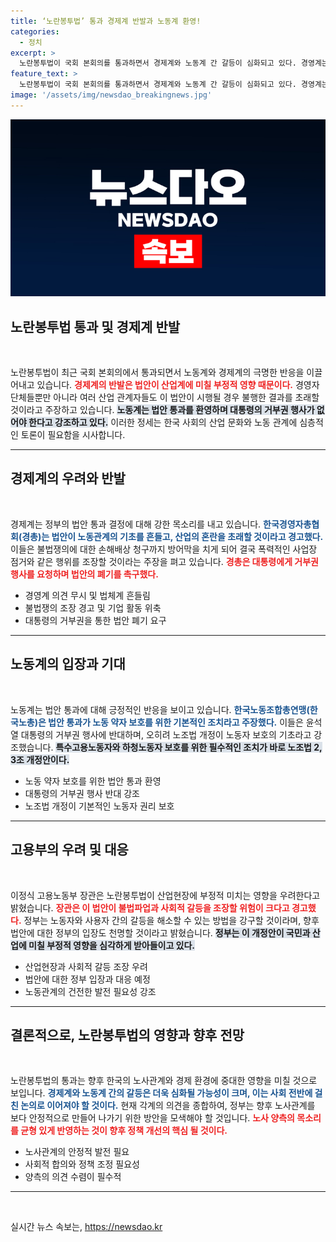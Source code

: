 ```yaml
---
title: ‘노란봉투법’ 통과 경제계 반발과 노동계 환영!
categories:
  - 정치
excerpt: >
  노란봉투법이 국회 본회의를 통과하면서 경제계와 노동계 간 갈등이 심화되고 있다. 경영계는 법안의 파장을 우려하며 강력한 거부권 행사를 촉구한 반면, 노동계는 이를 환영하면서도 대통령의 거부권 행사를 반대하고 있다.
feature_text: >
  노란봉투법이 국회 본회의를 통과하면서 경제계와 노동계 간 갈등이 심화되고 있다. 경영계는 법안의 파장을 우려하며 강력한 거부권 행사를 촉구한 반면, 노동계는 이를 환영하면서도 대통령의 거부권 행사를 반대하고 있다.
image: '/assets/img/newsdao_breakingnews.jpg'
---
```


<p><img src="/assets/img/newsdao_breakingnews.jpg" alt="bookingtag 속보" /></p>

<h2 data-ke-size="size26">노란봉투법 통과 및 경제계 반발</h2>

<p data-ke-size="size16">&nbsp;</p>

<p>노란봉투법이 최근 국회 본회의에서 통과되면서 노동계와 경제계의 극명한 반응을 이끌어내고 있습니다. <b><span style="color: #ee2323;">경제계의 반발은 법안이 산업계에 미칠 부정적 영향 때문이다.</span></b> 경영자 단체들뿐만 아니라 여러 산업 관계자들도 이 법안이 시행될 경우 불행한 결과를 초래할 것이라고 주장하고 있습니다. <b><span style="background-color: #21538527;">노동계는 법안 통과를 환영하며 대통령의 거부권 행사가 없어야 한다고 강조하고 있다.</span></b> 이러한 정세는 한국 사회의 산업 문화와 노동 관계에 심층적인 토론이 필요함을 시사합니다.</p>

<hr>

<h2 data-ke-size="size26">경제계의 우려와 반발</h2>

<p data-ke-size="size16">&nbsp;</p>

<p>경제계는 정부의 법안 통과 결정에 대해 강한 목소리를 내고 있습니다. <b><span style="color: #1a5490;">한국경영자총협회(경총)는 법안이 노동관계의 기초를 흔들고, 산업의 혼란을 초래할 것이라고 경고했다.</span></b> 이들은 불법쟁의에 대한 손해배상 청구까지 방어막을 치게 되어 결국 폭력적인 사업장 점거와 같은 행위를 조장할 것이라는 주장을 펴고 있습니다. <b><span style="color: #ee2323;">경총은 대통령에게 거부권 행사를 요청하며 법안의 폐기를 촉구했다.</span></b></p>

<ul>
    <li>경영계 의견 무시 및 법체계 흔들림</li>
    <li>불법쟁의 조장 경고 및 기업 활동 위축</li>
    <li>대통령의 거부권을 통한 법안 폐기 요구</li>
</ul>

<hr>

<h2 data-ke-size="size26">노동계의 입장과 기대</h2>

<p data-ke-size="size16">&nbsp;</p>

<p>노동계는 법안 통과에 대해 긍정적인 반응을 보이고 있습니다. <b><span style="color: #1a5490;">한국노동조합총연맹(한국노총)은 법안 통과가 노동 약자 보호를 위한 기본적인 조치라고 주장했다.</span></b> 이들은 윤석열 대통령의 거부권 행사에 반대하며, 오히려 노조법 개정이 노동자 보호의 기초라고 강조했습니다. <b><span style="background-color: #21538527;">특수고용노동자와 하청노동자 보호를 위한 필수적인 조치가 바로 노조법 2, 3조 개정안이다.</span></b></p>

<ul>
    <li>노동 약자 보호를 위한 법안 통과 환영</li>
    <li>대통령의 거부권 행사 반대 강조</li>
    <li>노조법 개정이 기본적인 노동자 권리 보호</li>
</ul>

<hr>

<h2 data-ke-size="size26">고용부의 우려 및 대응</h2>

<p data-ke-size="size16">&nbsp;</p>

<p>이정식 고용노동부 장관은 노란봉투법이 산업현장에 부정적 미치는 영향을 우려한다고 밝혔습니다. <b><span style="color: #ee2323;">장관은 이 법안이 불법파업과 사회적 갈등을 조장할 위험이 크다고 경고했다.</span></b> 정부는 노동자와 사용자 간의 갈등을 해소할 수 있는 방법을 강구할 것이라며, 향후 법안에 대한 정부의 입장도 천명할 것이라고 밝혔습니다. <b><span style="background-color: #21538527;">정부는 이 개정안이 국민과 산업에 미칠 부정적 영향을 심각하게 받아들이고 있다.</span></b></p>

<ul>
    <li>산업현장과 사회적 갈등 조장 우려</li>
    <li>법안에 대한 정부 입장과 대응 예정</li>
    <li>노동관계의 건전한 발전 필요성 강조</li>
</ul>

<hr>

<h2 data-ke-size="size26">결론적으로, 노란봉투법의 영향과 향후 전망</h2>

<p data-ke-size="size16">&nbsp;</p>

<p>노란봉투법의 통과는 향후 한국의 노사관계와 경제 환경에 중대한 영향을 미칠 것으로 보입니다. <b><span style="color: #1a5490;">경제계와 노동계 간의 갈등은 더욱 심화될 가능성이 크며, 이는 사회 전반에 걸친 논의로 이어져야 할 것이다.</span></b> 현재 각계의 의견을 종합하여, 정부는 향후 노사관계를 보다 안정적으로 만들어 나가기 위한 방안을 모색해야 할 것입니다. <b><span style="color: #ee2323;">노사 양측의 목소리를 균형 있게 반영하는 것이 향후 정책 개선의 핵심 될 것이다.</span></b></p>

<ul>
    <li>노사관계의 안정적 발전 필요</li>
    <li>사회적 합의와 정책 조정 필요성</li>
    <li>양측의 의견 수렴이 필수적</li>
</ul>

<hr>

<p data-ke-size="size16">&nbsp;</p>
실시간 뉴스 속보는, <a href="https://newsdao.kr" rel="dofollow">https://newsdao.kr</a>


